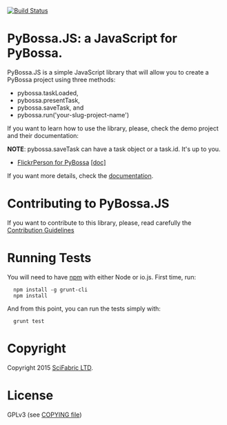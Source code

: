 [![Build Status](https://travis-ci.org/Scifabric/pybossa.js.svg?branch=master)](https://travis-ci.org/Scifabric/pybossa.js)

# PyBossa.JS: a JavaScript for PyBossa.

PyBossa.JS is a simple JavaScript library that will allow you to create
a PyBossa project using three methods:

* pybossa.taskLoaded,
* pybossa.presentTask, 
* pybossa.saveTask, and
* pybossa.run('your-slug-project-name')

If you want to learn how to use the library, please, check the demo project and their documentation:

**NOTE**: pybossa.saveTask can have a task object or a task.id. It's up to you.

* [FlickrPerson for PyBossa](https://github.com/PyBossa/app-flickrperson) [[doc]](http://docs.pybossa.com/user/tutorial/)

If you want more details, check the [documentation](http://pybossajs.rtfd.org).

# Contributing to PyBossa.JS

If you want to contribute to this library, please, read carefully the
[Contribution Guidelines](CONTRIBUTING.md)

# Running Tests

You will need to have [npm](https://www.npmjs.com/) with either Node or io.js.
First time, run:

```
  npm install -g grunt-cli
  npm install
```

And from this point, you can run the tests simply with:

```
  grunt test
```

# Copyright

Copyright 2015 [SciFabric LTD](http://scifabric.com).

# License

GPLv3 (see [COPYING file](COPYING))
